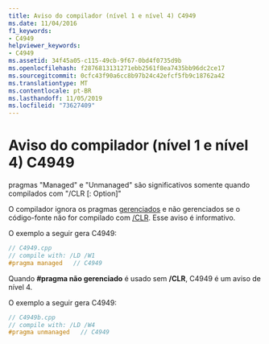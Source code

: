 ```yaml
---
title: Aviso do compilador (nível 1 e nível 4) C4949
ms.date: 11/04/2016
f1_keywords:
- C4949
helpviewer_keywords:
- C4949
ms.assetid: 34f45a05-c115-49cb-9f67-0bd4f0735d9b
ms.openlocfilehash: f2876813131271ebb2561f8ea7435bb96dc2ce17
ms.sourcegitcommit: 0cfc43f90a6cc8b97b24c42efcf5fb9c18762a42
ms.translationtype: MT
ms.contentlocale: pt-BR
ms.lasthandoff: 11/05/2019
ms.locfileid: "73627409"
---
```

# <a name="compiler-warning-level-1-and-level-4-c4949"></a>Aviso do compilador (nível 1 e nível 4) C4949

pragmas "Managed" e "Unmanaged" são significativos somente quando compilados com "/CLR [: Option]"

O compilador ignora os pragmas [gerenciados](../../preprocessor/managed-unmanaged.md) e não gerenciados se o código-fonte não for compilado com [/CLR](../../build/reference/clr-common-language-runtime-compilation.md). Esse aviso é informativo.

O exemplo a seguir gera C4949:

```cpp
// C4949.cpp
// compile with: /LD /W1
#pragma managed   // C4949
```

Quando **#pragma não gerenciado** é usado sem **/CLR**, C4949 é um aviso de nível 4.

O exemplo a seguir gera C4949:

```cpp
// C4949b.cpp
// compile with: /LD /W4
#pragma unmanaged   // C4949
```